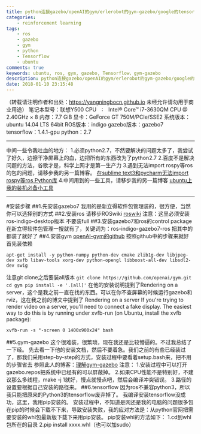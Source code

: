 ```yaml
---
title: python连接gazebo/openAI的gym/erlerobot的gym-gazebo/google的tensorflow
categories: 
    - reinforcement learning
tags: 
    - ros
    - gazebo
    - gym
    - python
    - Tensorflow
    - ubuntu
comments: true
keywords: ubuntu, ros, gym, gazebo, Tensorflow，gym-gazebo
description: python连接gazebo/openAI的gym/erlerobot的gym-gazebo/google的tensorflow
date: 2018-01-10 23:15:48
---
```

（转载请注明作者和出处：https://yangningbocn.github.io 未经允许请勿用于商业用途）
笔记本型号：联想Y500 
CPU　:　Intel® Core™ i7-3630QM CPU @ 2.40GHz × 8 
内存：7.7 GiB 
显卡：GeForce GT 750M/PCIe/SSE2 
系统版本：ubuntu 14.04 LTS 64bit
ROS版本：indigo
gazebo版本：gazebo7
tensorflow：1.4.1-gpu
python：2.7


----------
中间一些令我吐血的地方：
1.必须python2.7，不然要解决的问题太多了，我尝试了好久，边擦干净屏幕上的血，边把所有的东西改为了python2.7
2.百度不是解决问题的方法，谷歌才是，科学上网才是第一生产力
3.遇到无法import rospy等ros的包的问题，请移步我的另一篇博客。
[在sublime text3和pycharm无法import rospy等ros Python库](http://blog.csdn.net/ynb19930428/article/details/79028807)
4.中间用到的一些工具，请移步我的另一篇博客
[ubuntu上我的装机必备小工具](ubuntu%E4%B8%8A%E6%88%91%E7%9A%84%E8%A3%85%E6%9C%BA%E5%BF%85%E5%A4%87%E5%B0%8F%E5%B7%A5%E5%85%B7)


----------
#安装步骤
##1.先安装gazebo7
我用的是新立得软件包管理装的，很方便，当然你可以选择别的方式
##2.安装ros
请移步ROSwiki
[roswiki](http://wiki.ros.org/cn/indigo/Installation/Ubuntu)
注意：这里必须安装ros-indigo-desktop版本 不要装full
##3.安装gazebo7和ros的control package
在新立得软件包管理一搜就有了，关键词为：ros-indigo-gazebo7-ros 
把其中的都装了就好了
##4.安装gym
[openAI-gym的github](https://github.com/openai/gym)
按照github中的步骤来就好
首先装依赖

```
apt-get install -y python-numpy python-dev cmake zlib1g-dev libjpeg-dev xvfb libav-tools xorg-dev python-opengl libboost-all-dev libsdl2-dev swig
```

注意git clone之后要装all版本
`git clone https://github.com/openai/gym.git
cd gym
pip install -e '.[all]'`
在他的安装说明提到了Rendering on a server，这个是我之前一直在找的东西。可以在你不查屏幕的时候运行gazebo和rviz，这在我之前的博文中提到了
Rendering on a server
If you're trying to render video on a server, you'll need to connect a fake display. The easiest way to do this is by running under xvfb-run (on Ubuntu, install the xvfb package):

```
xvfb-run -s "-screen 0 1400x900x24" bash
```
##5.gym-gazebo
这个很难装，很繁琐，现在我还是比较懵逼的。不过我总结了一下经。
先去看一下他的安装文档，然后不要着急。我们之前的有些已经装过了，那我们采用step-by-step的方式，安装过程中要看着setup.bash来，把不用的步骤省去
参照此人的博客：[理解gym-gazebo](http://blog.csdn.net/zhangdadadawei/article/details/78956156)
注意：
    1.安装过程中可以打开gazebo.repos把系统中已经有的可以屏蔽掉。
    2.如果CPU性能不是特别好，不建议那么多线程，make -j 1就好，慢点就慢点吧，然后会编译冲突错误。
    3.路径的设置要根据自己安装的路径来。
##6.tensorflow
因为ros不兼容python3，所以我只能把原来的Python3的tensorflow废弃掉了。
我编译安装tensorflow没成功，这里，我用pip安装的。
安装过程中，不知道是网还是我的电脑的问题很多包在pip的时候会下载不下来，导致安装失败，我的应对方法是：从python官网把需要安装的whl包最新版下载下来用pip安装。
pip安装whl的方法如下：
1.cd到whl包所在的目录
2.pip install xxxx.whl（也可以加sudo）



